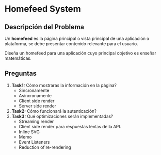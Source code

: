 #  Homefeed System

## Descripción del Problema

Un **homefeed** es la página principal o vista principal de una aplicación o plataforma, se debe presentar contenido relevante para el usuario. 

Diseña un homefeed para una aplicación cuyo principal objetivo es enseñar matemáticas.

## Preguntas

1. **Task1:** Cómo mostraras la información en la página?
    - Sincronamente
    - Asincronamente
    - Client side render
    - Server side render
2. **Task2:** Cómo funcionará la autenticación?
3. **Task3:** Qué optimizaciones serán implementadas?
    - Streaming render
    - Client side render para respuestas lentas de la API.
    - Inline SVG
    - Memo
    - Event Listeners
    - Reduction of re-rendering



